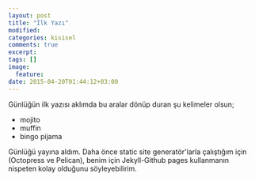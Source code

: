 ```yaml
---
layout: post
title: "İlk Yazı"
modified:
categories: kisisel
comments: true
excerpt:
tags: []
image:
  feature:
date: 2015-04-20T01:44:12+03:00
---
```


Günlüğün ilk yazısı aklımda bu aralar dönüp duran şu kelimeler olsun;

* mojito
* muffin
* bingo pijama

Günlüğü yayına aldım. Daha önce static site generatör'larla çalıştığım için
(Octopress ve Pelican), benim için Jekyll-Github pages kullanmanın nispeten
kolay olduğunu söyleyebilirim.
